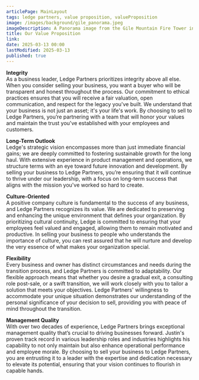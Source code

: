 ```yaml
---
articlePage: MainLayout
tags: ledge partners, value proposition, valueProposition
image: /images/background/gile_panorama.jpeg
imageDescription: A Panorama image from the Gile Mountain Fire Tower in Norwich, VT
title: Our Value Proposition
link:
date: 2025-03-13 00:00
lastModified: 2025-03-13
published: true
---
```

**Integrity**  
As a business leader, Ledge Partners prioritizes integrity above all else. When you consider selling your business, you want a buyer who will be transparent and honest throughout the process. Our commitment to ethical practices ensures that you will receive a fair valuation, open communication, and respect for the legacy you've built. We understand that your business is not just an asset; it's your life's work. By choosing to sell to Ledge Partners, you’re partnering with a team that will honor your values and maintain the trust you've established with your employees and customers.

**Long-Term Outlook**  
Ledge's strategic vision encompasses more than just immediate financial gains; we are deeply committed to fostering sustainable growth for the long haul. With  extensive experience in product management and operations, we structure terms with an eye toward future innovation and development. By selling your business to Ledge Partners, you’re ensuring that it will continue to thrive under our leadership, with a focus on long-term success that aligns with the mission you've worked so hard to create.

**Culture-Oriented**  
A positive company culture is fundamental to the success of any business, and Ledge Partners recognizes its value. We are dedicated to preserving and enhancing the unique environment that defines your organization. By prioritizing cultural continuity, Ledge is committed to ensuring that your employees feel valued and engaged, allowing them to remain motivated and productive. In selling your business to people who understands the importance of culture, you can rest assured that he will nurture and develop the very essence of what makes your organization special.

**Flexibility**  
Every business and owner has distinct circumstances and needs during the transition process, and Ledge Partners is committed to adaptability. Our flexible approach means that whether you desire a gradual exit, a consulting role post-sale, or a swift transition, we will work closely with you to tailor a solution that meets your objectives. Ledge Partners' willingness to accommodate your unique situation demonstrates our understanding of the personal significance of your decision to sell, providing you with peace of mind throughout the transition.

**Management Quality**  
With over two decades of experience, Ledge Partners brings exceptional management quality that’s crucial to driving businesses forward. Justin's proven track record in various leadership roles and industries highlights his capability to not only maintain but also enhance operational performance and employee morale. By choosing to sell your business to Ledge Partners, you are entrusting it to a leader with the expertise and dedication necessary to elevate its potential, ensuring that your vision continues to flourish in capable hands.
